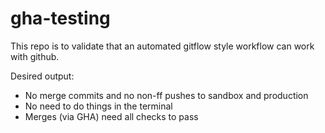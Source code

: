 # gha-testing

This repo is to validate that an automated gitflow style workflow can work with
github.

Desired output:
- No merge commits and no non-ff pushes to sandbox and production
- No need to do things in the terminal
- Merges (via GHA) need all checks to pass